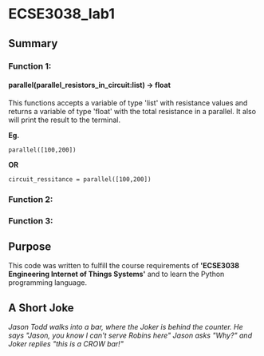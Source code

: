 # ECSE3038_lab1 

 ## Summary

### Function 1: 
#### parallel(parallel_resistors_in_circuit:list) -> float

This functions accepts a variable of type 'list' with resistance values and returns a variable of type 'float' with the total resistance in a parallel. It also will print the result to the terminal. 

**Eg.**  

    parallel([100,200])  
         
**OR** 

    circuit_ressitance = parallel([100,200])

### Function 2: 



### Function 3: 


## Purpose 

This code was written to fulfill the course requirements of **'ECSE3038 Engineering Internet of Things Systems'** and to learn the Python programming language.  

## A Short Joke 

*Jason Todd walks into a bar, where the Joker is behind the counter. 
He says "Jason, you know I can't serve Robins here"
Jason asks "Why?" 
and Joker replies "this is a CROW bar!"*





